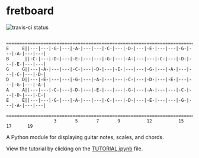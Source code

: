 # fretboard

![travis-ci status](https://travis-ci.org/tboggs/fretboard.svg?branch=master)

```
        =============================================================================
E     E||---|---|-G-|---|-A-|---|---|-C-|---|-D-|---|-E-|---|---|-G-|---|-A-|---|---|
B      ||-C-|---|-D-|---|-E-|---|---|-G-|---|-A-|---|---|-C-|---|-D-|---|-E-|---|---|
G     G||---|-A-|---|---|-C-|---|-D-|---|-E-|---|---|-G-|---|-A-|---|---|-C-|---|-D-|
D     D||---|-E-|---|---|-G-|---|-A-|---|---|-C-|---|-D-|---|-E-|---|---|-G-|---|-A-|
A     A||---|---|-C-|---|-D-|---|-E-|---|---|-G-|---|-A-|---|---|-C-|---|-D-|---|-E-|
E     E||---|---|-G-|---|-A-|---|---|-C-|---|-D-|---|-E-|---|---|-G-|---|-A-|---|---|
        =============================================================================
                  3       5       7       9          12          15      17      19
```

A Python module for displaying guitar notes, scales, and chords.

View the tutorial by clicking on the [TUTORIAL.ipynb](https://github.com/tboggs/fretboard/blob/master/TUTORIAL.ipynb) file.
